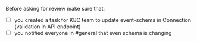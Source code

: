 Before asking for review make sure that:

- [ ] you created a task for KBC team to update event-schema in Connection (validation in API endpoint)
- [ ] you notified everyone in #general that even schema is changing
